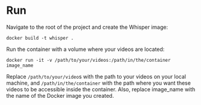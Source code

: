 # Run

Navigate to the root of the project and create the Whisper image:
```shell
docker build -t whisper .
```

Run the container with a volume where your videos are located:

```shell
docker run -it -v /path/to/your/videos:/path/in/the/container image_name
```


Replace `/path/to/your/video`s with the path to your videos on your local machine, and `/path/in/the/container` with the path where you want these videos to be accessible inside the container. Also, replace image_name with the name of the Docker image you created.
